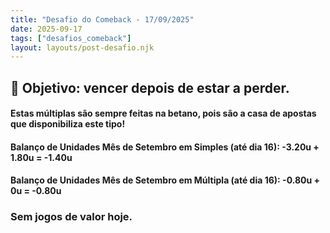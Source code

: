 ```yaml
---
title: "Desafio do Comeback - 17/09/2025"
date: 2025-09-17
tags: ["desafios_comeback"]
layout: layouts/post-desafio.njk
---
```


## 🎯 Objetivo: vencer depois de estar a perder.

#### Estas múltiplas são sempre feitas na betano, pois são a casa de apostas que disponibiliza este tipo!

#### Balanço de Unidades Mês de Setembro em Simples (até dia 16): -3.20u + 1.80u = -1.40u
#### Balanço de Unidades Mês de Setembro em Múltipla (até dia 16): -0.80u + 0u = -0.80u

### Sem jogos de valor hoje.